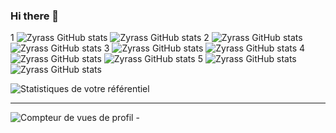 ### Hi there 👋

1
![Zyrass GitHub stats](https://github-readme-stats.vercel.app/api?username=Zyrass&hide=contribs,prs,issues,stars&theme=radical) 
![Zyrass GitHub stats](https://github-readme-stats.vercel.app/api?username=Zyrass&hide=contribs,prs,issues,stars&theme=dracula) 
2
![Zyrass GitHub stats](https://github-readme-stats.vercel.app/api?username=Zyrass&hide=contribs,prs,issues,stars&theme=highcontrast) 
![Zyrass GitHub stats](https://github-readme-stats.vercel.app/api?username=Zyrass&hide=contribs,prs,issues,stars&theme=synthwave) 
3
![Zyrass GitHub stats](https://github-readme-stats.vercel.app/api?username=Zyrass&hide=contribs,prs,issues,stars&theme=cobalt) 
![Zyrass GitHub stats](https://github-readme-stats.vercel.app/api?username=Zyrass&hide=contribs,prs,issues,stars&theme=onedark) 
4
![Zyrass GitHub stats](https://github-readme-stats.vercel.app/api?username=Zyrass&hide=contribs,prs,issues,stars&theme=gruvbox) 
![Zyrass GitHub stats](https://github-readme-stats.vercel.app/api?username=Zyrass&hide=contribs,prs,issues,stars&theme=tokyonight) 
5
![Zyrass GitHub stats](https://github-readme-stats.vercel.app/api?username=Zyrass&hide=contribs,prs,issues,stars&theme=merko) 
![Zyrass GitHub stats](https://github-readme-stats.vercel.app/api?username=Zyrass&hide=contribs,prs,issues,stars&theme=dark)

![Statistiques de votre référentiel](https://github-readme-stats.vercel.app/api/top-langs/?username=Zyrass&theme=blue-green)

---

![Compteur de vues de profil](https://komarev.com/ghpvc/?username=Zyrass) - 



<!--
**Zyrass/zyrass** is a ✨ _special_ ✨ repository because its `README.md` (this file) appears on your GitHub profile.

Here are some ideas to get you started:

- 🔭 I’m currently working on ...
- 🌱 I’m currently learning ...
- 👯 I’m looking to collaborate on ...
- 🤔 I’m looking for help with ...
- 💬 Ask me about ...
- 📫 How to reach me: ...
- 😄 Pronouns: ...
- ⚡ Fun fact: ...

 ## 2. Générateur de blagues aléatoires
 ![Carte de blagues](https://readme-jokes.vercel.app/api)

 ## 3. Badge des contributeurs
 ![Statistiques de votre référentiel](https://contrib.rocks/image?repo=Tanu-N-Prabhu/Python)

## 4. Repository View Counter - HITS
 ![Hits](https://hitcounter.pythonanywhere.com/count/tag.svg?url=github.com/Zyrass/Bash-L_Store)
--> 
 
